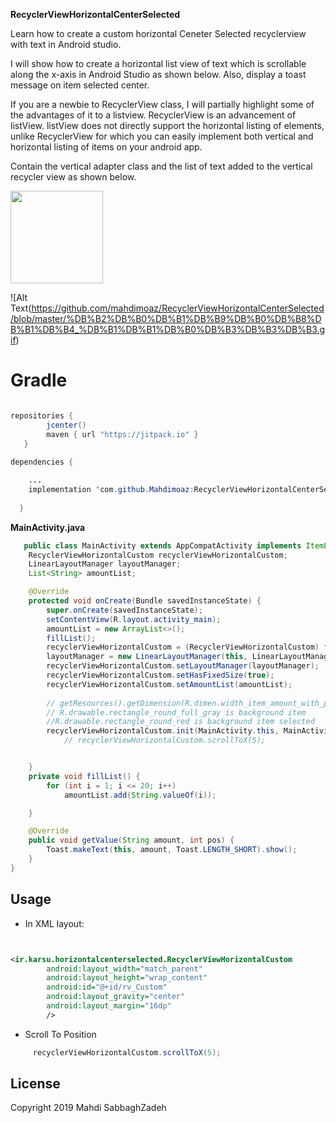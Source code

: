 **RecyclerViewHorizontalCenterSelected**

Learn how to create a custom horizontal Ceneter Selected recyclerview with text in Android studio.

I will show how to create a horizontal list view of text which is scrollable along the x-axis in Android Studio as shown below. Also, display a toast message on item selected center.

If you are a newbie to RecyclerView class, I will partially highlight some of the advantages of it to a listview. RecyclerView is an advancement of listView. listView does not directly support the horizontal listing of elements, unlike RecyclerView for which you can easily implement both vertical and horizontal listing of items on your android app.

Contain the vertical adapter class and the list of text added to the vertical recycler view as shown below.

  <img src="https://user-images.githubusercontent.com/13780989/62929695-36b21b00-bdd0-11e9-9bc6-10ce15892e1d.jpg" width="148">
  
  ![Alt Text(https://github.com/mahdimoaz/RecyclerViewHorizontalCenterSelected/blob/master/%DB%B2%DB%B0%DB%B1%DB%B9%DB%B0%DB%B8%DB%B1%DB%B4_%DB%B1%DB%B1%DB%B0%DB%B3%DB%B3%DB%B3.gif)

 
  
# Gradle
   
```java

repositories {
        jcenter()
        maven { url "https://jitpack.io" }
   }
   
dependencies {

  	...
    implementation 'com.github.Mahdimoaz:RecyclerViewHorizontalCenterSelected:1.0.0'
    
  }
```


**MainActivity.java**
```java
   public class MainActivity extends AppCompatActivity implements ItemListener {
    RecyclerViewHorizontalCustom recyclerViewHorizontalCustom;
    LinearLayoutManager layoutManager;
    List<String> amountList;

    @Override
    protected void onCreate(Bundle savedInstanceState) {
        super.onCreate(savedInstanceState);
        setContentView(R.layout.activity_main);
        amountList = new ArrayList<>();
        fillList();
        recyclerViewHorizontalCustom = (RecyclerViewHorizontalCustom) findViewById(R.id.rv_Custom);
        layoutManager = new LinearLayoutManager(this, LinearLayoutManager.HORIZONTAL, false);
        recyclerViewHorizontalCustom.setLayoutManager(layoutManager);
        recyclerViewHorizontalCustom.setHasFixedSize(true);
        recyclerViewHorizontalCustom.setAmountList(amountList);
        
        // getResources().getDimension(R.dimen.width_item_amount_with_padding) is width size item + padding
        // R.drawable.rectangle_round_full_gray is background item
        //R.drawable.rectangle_round_red is background item selected
        recyclerViewHorizontalCustom.init(MainActivity.this, MainActivity.this, R.layout.item_amount, getResources().getDimension(R.dimen.width_item_amount_with_padding), R.drawable.rectangle_round_full_gray, R.drawable.rectangle_round_red);
            // recyclerViewHorizontalCustom.scrollToX(5);


    }
    private void fillList() {
        for (int i = 1; i <= 20; i++)
            amountList.add(String.valueOf(i));

    }

    @Override
    public void getValue(String amount, int pos) {
        Toast.makeText(this, amount, Toast.LENGTH_SHORT).show();
    }
}
```

## Usage

* In XML layout: 

```xml


<ir.karsu.horizontalcenterselected.RecyclerViewHorizontalCustom
        android:layout_width="match_parent"
        android:layout_height="wrap_content"
        android:id="@+id/rv_Custom"
        android:layout_gravity="center"
        android:layout_margin="16dp"
        />
```  

* Scroll To Position

```java
     recyclerViewHorizontalCustom.scrollToX(5);
```

License
---------------------
Copyright 2019 Mahdi SabbaghZadeh

